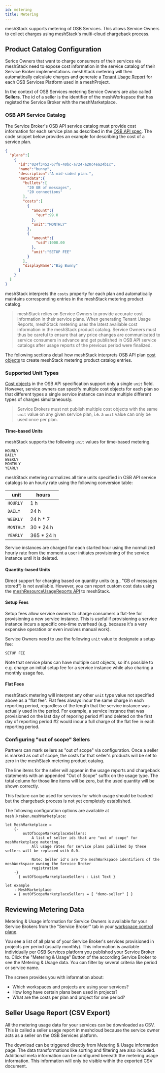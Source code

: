 ```yaml
---
id: metering
title: Metering
---
```


meshStack supports metering of OSB Services. This allows Service Owners to collect charges using
meshStack's multi-cloud chargeback process.

## Product Catalog Configuration

Serice Owners that want to charge consumers of their services via meshStack need to expose cost information
in the service catalog of their Service Broker implementations. meshStack metering will then automatically calculate charges
and generate a [Tenant Usage Report](/concepts/cost-management) for each OSB Services Platform used in a meshProject.

In the context of OSB Services metering Service Owners are also called **Sellers**. The id of a seller is the
identifier of the meshWorkspace that has registed the Service Broker with the meshMarketplace.

### OSB API Service Catalog

The Service Broker's OSB API service catalog must provide cost information for each service plan as described in the [OSB API spec](https://github.com/openservicebrokerapi/servicebroker/blob/v2.15/profile.md#service-metadata). The code snippet below provides an example for describing
the cost of a service plan.

```json
{
  "plans":[
    {
      "id":"024f3452-67f8-40bc-a724-a20c4ea24b1c",
      "name":"bunny",
      "description":"A mid-sided plan.",
      "metadata":{
        "bullets":[
          "20 GB of messages",
          "20 connections"
        ],
        "costs":[
          {
            "amount":{
              "eur":99.0
            },
            "unit":"MONTHLY"
          },
          {
            "amount":{
              "usd":1000.00
            },
            "unit":"SETUP FEE"
          }
        ],
        "displayName":"Big Bunny"
      }
    }
  ]
}
```

meshStack interprets the `costs` property for each plan and automatically maintains corresponding entries in the
meshStack metering product catalog.

> meshStack relies on Service Owners to provide accurate cost information in their service plans. When generating
> Tenant Usage Reports, meshStack metering uses the latest available cost information in the meshStack product catalog.
> Service Owners must thus be careful to ensure that any price changes are communicated to service consumers in advance
> and get published in OSB API service catalogs after usage reports of the previous period were finalized.

The following sections detail how meshStack interprets OSB API plan [cost objects](https://github.com/openservicebrokerapi/servicebroker/blob/v2.15/profile.md#cost-object) to create meshStack metering product catalog entries.

### Supported Unit Types

[Cost objects](https://github.com/openservicebrokerapi/servicebroker/blob/v2.15/profile.md#cost-object) in the OSB API specification support only a single `unit` field. However, service owners can specify multiple cost objects
for each plan so that different types a single service instance can incur multiple different types of charges simultaneously.

> Service Brokers must not publish multiple cost objects with the same `unit` value on any given service plan, i.e. a `unit` value can only be used once per plan.

#### Time-based Units

meshStack supports the following `unit` values for time-based metering.

```text
HOURLY
DAILY
WEEKLY
MONTHLY
YEARLY
```

meshStack metering normalizes all time units specified in OSB API service catalogs to an hourly rate using the
following conversion table:

| unit      | hours      |
| --------- | ---------- |
| `HOURLY`  | 1 h        |
| `DAILY`   | 24 h       |
| `WEEKLY`  | 24 h * 7   |
| `MONTHLY` | 30 * 24 h  |
| `YEARLY`  | 365 * 24 h |

Service instances are charged for each started hour using the normalized hourly rate from the moment a user initiates provisioning of the service instance until it is deleted.

#### Quantity-based Units

Direct support for charging based on quantity units (e.g., "GB of messages stored") is not available. However, you can report custom cost data using the [meshResourceUsageReports API](pathname:///billing-api/index.html#_put_meshresourceusagereports) to meshStack.

#### Setup Fees

Setup fees allow service owners to charge consumers a flat-fee for provisioning a new service instance. This is useful
if provisioning a service instance incurs a specific one-time overhead (e.g. because it's a very expensive operation or even involves manual work).

Service Owners need to use the following `unit` value to designate a setup fee:

```text
SETUP FEE
```

Note that service plans can have multiple cost objects, so it's possible to e.g. charge an initial setup fee for a
service instance while also charing a monthly usage fee.

#### Flat Fees

meshStack metering will interpret any other `unit` type value not specified above as a "flat fee".
Flat fees always incur the same charge in each reporting period, regardless of the length that the service instance
was actually used in the period. For example, a service instance that was provisioned on the last day of reporing period #1
and deleted on the first day of reporting period #2 would incur a full charge of the flat fee in each reporting period.

### Configuring "out of scope" Sellers

Partners can mark sellers as "out of scope" via configuration. Once a seller is marked as out of scope,
the costs for that seller's products will be set to zero in the meshStack metering product catalog.

The line items for the seller will appear in the usage reports and chargeback statements with an appended "Out of Scope" suffix on the usage type. The total column for those line items will be zero, but the used quantity will be shown correctly.

This feature can be used for services for which usage should be tracked but the chargeback process is not yet completely established.


The following configuration options are available at `mesh.kraken.meshMarketplace`:
<!--DOCUSAURUS_CODE_TABS-->
<!--Dhall Type-->
```dhall
let MeshMarketplace =
    {-
        outOfScopeMarketplaceSellers:
            A list of seller ids that are "out of scope" for meshMarketplace metering.
            All usage rates for service plans published by these sellers will be replaced with 0.0.

            Note: Seller id's are the meshWorkspace identifiers of the meshWorkspace owning the Service Broker
            registration
    -}
      { outOfScopeMarketplaceSellers : List Text }
```
<!--Example-->
```dhall
let example
    : MeshMarketplace
    = { outOfScopeMarketplaceSellers = [ "demo-seller" ] }
```

## Reviewing Metering Data

Metering & Usage information for Service Owners is available for your Service Brokers from the "Service Broker" tab in your [workspace control plane](/concepts/workspace#managing-your-meshworkspace).

You see a list of all plans of your Service Broker's services provisioned in projects per period (usually monthly). This information is available individually per OSB Services platform you published your Service Broker to. Click the "Metering & Usage" Button of the according Service Broker to see the Metering & Usage data. You can filter by several criteria like period or service name.

The screen provides you with information about:

- Which workspaces and projects are using your services?
- How long have certain plans been used in projects?
- What are the costs per plan and project for one period?

## Seller Usage Report (CSV Export)

All the metering usage data for your services can be downloaded as CSV. This is called a seller usage report in meshcloud because the service owner acts as a seller on the OSB Services platform.

The download can be triggered directly from Metering & Usage information page. The data transformations like sorting and filtering are also included. Additional meta information can be configured beneath the metering usage information. This information will only be visible within the exported CSV document.
